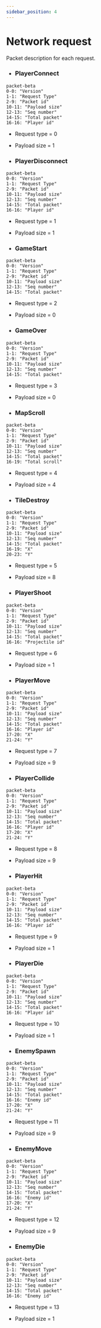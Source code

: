 ```yaml
---
sidebar_position: 4
---
```


# Network request
Packet description for each request.

- ### PlayerConnect
```mermaid
packet-beta
0-0: "Version"
1-1: "Request Type"
2-9: "Packet id"
10-11: "Payload size"
12-13: "Seq number"
14-15: "Total packet"
16-16: "Player id"
```
  - Request type = 0

  - Payload size = 1

- ### PlayerDisconnect
```mermaid
packet-beta
0-0: "Version"
1-1: "Request Type"
2-9: "Packet id"
10-11: "Payload size"
12-13: "Seq number"
14-15: "Total packet"
16-16: "Player id"
```
  - Request type = 1
    
  - Payload size = 1

- ### GameStart
```mermaid
packet-beta
0-0: "Version"
1-1: "Request Type"
2-9: "Packet id"
10-11: "Payload size"
12-13: "Seq number"
14-15: "Total packet"
```
  - Request type = 2
    
  - Payload size = 0

- ### GameOver
```mermaid
packet-beta
0-0: "Version"
1-1: "Request Type"
2-9: "Packet id"
10-11: "Payload size"
12-13: "Seq number"
14-15: "Total packet"
```
  - Request type = 3
    
  - Payload size = 0

- ### MapScroll
```mermaid
packet-beta
0-0: "Version"
1-1: "Request Type"
2-9: "Packet id"
10-11: "Payload size"
12-13: "Seq number"
14-15: "Total packet"
16-19: "Total scroll"
```
  - Request type = 4
        
  - Payload size = 4

- ### TileDestroy
```mermaid
packet-beta
0-0: "Version"
1-1: "Request Type"
2-9: "Packet id"
10-11: "Payload size"
12-13: "Seq number"
14-15: "Total packet"
16-19: "X"
20-23: "Y"
```
  - Request type = 5

  - Payload size = 8

- ### PlayerShoot
```mermaid
packet-beta
0-0: "Version"
1-1: "Request Type"
2-9: "Packet id"
10-11: "Payload size"
12-13: "Seq number"
14-15: "Total packet"
16-16: "Projectile id"
```
  - Request type = 6
    
  - Payload size = 1

- ### PlayerMove
```mermaid
packet-beta
0-0: "Version"
1-1: "Request Type"
2-9: "Packet id"
10-11: "Payload size"
12-13: "Seq number"
14-15: "Total packet"
16-16: "Player id"
17-20: "X"
21-24: "Y"
```
  - Request type = 7
    
  - Payload size = 9

- ### PlayerCollide
```mermaid
packet-beta
0-0: "Version"
1-1: "Request Type"
2-9: "Packet id"
10-11: "Payload size"
12-13: "Seq number"
14-15: "Total packet"
16-16: "Player id"
17-20: "X"
21-24: "Y"
```
  - Request type = 8
    
  - Payload size = 9

- ### PlayerHit
```mermaid
packet-beta
0-0: "Version"
1-1: "Request Type"
2-9: "Packet id"
10-11: "Payload size"
12-13: "Seq number"
14-15: "Total packet"
16-16: "Player id"
```
  - Request type = 9
    
  - Payload size = 1

- ### PlayerDie
```mermaid
packet-beta
0-0: "Version"
1-1: "Request Type"
2-9: "Packet id"
10-11: "Payload size"
12-13: "Seq number"
14-15: "Total packet"
16-16: "Player id"
```
  - Request type = 10
    
  - Payload size = 1

- ### EnemySpawn
```mermaid
packet-beta
0-0: "Version"
1-1: "Request Type"
2-9: "Packet id"
10-11: "Payload size"
12-13: "Seq number"
14-15: "Total packet"
16-16: "Enemy id"
17-20: "X"
21-24: "Y"
```
  - Request type = 11
    
  - Payload size = 9

- ### EnemyMove
```mermaid
packet-beta
0-0: "Version"
1-1: "Request Type"
2-9: "Packet id"
10-11: "Payload size"
12-13: "Seq number"
14-15: "Total packet"
16-16: "Enemy id"
17-20: "X"
21-24: "Y"
```
  - Request type = 12
    
  - Payload size = 9

- ### EnemyDie
```mermaid
packet-beta
0-0: "Version"
1-1: "Request Type"
2-9: "Packet id"
10-11: "Payload size"
12-13: "Seq number"
14-15: "Total packet"
16-16: "Enemy id"
```
  - Request type = 13
    
  - Payload size = 1
